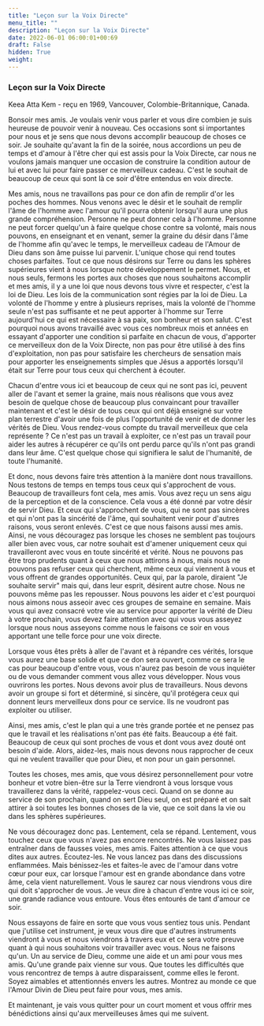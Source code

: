 ```yaml
---
title: "Leçon sur la Voix Directe"
menu_title: ""
description: "Leçon sur la Voix Directe"
date: 2022-06-01 06:00:01+00:69
draft: False
hidden: True
weight:
---
```

### Leçon sur la Voix Directe

Keea Atta Kem - reçu en 1969, Vancouver, Colombie-Britannique, Canada.

Bonsoir mes amis.
Je voulais venir vous parler et vous dire combien je suis heureuse de pouvoir venir à nouveau. Ces occasions sont si importantes pour nous et je sens que nous devons accomplir beaucoup de choses ce soir. Je souhaite qu'avant la fin de la soirée, nous accordions un peu de temps et d'amour à l'être cher qui est assis pour la Voix Directe, car nous ne voulons jamais manquer une occasion de construire la condition autour de lui et avec lui pour faire passer ce merveilleux cadeau. C'est le souhait de beaucoup de ceux qui sont là ce soir d'être entendus en voix directe.

Mes amis, nous ne travaillons pas pour ce don afin de remplir d'or les poches des hommes. Nous venons avec le désir et le souhait de remplir l'âme de l'homme avec l'amour qu'il pourra obtenir lorsqu'il aura une plus grande compréhension. Personne ne peut donner cela à l'homme. Personne ne peut forcer quelqu'un à faire quelque chose contre sa volonté, mais nous pouvons, en enseignant et en venant, semer la graine du désir dans l'âme de l'homme afin qu'avec le temps, le merveilleux cadeau de l'Amour de Dieu dans son âme puisse lui parvenir. L'unique chose qui rend toutes choses parfaites. Tout ce que nous désirons sur Terre ou dans les sphères supérieures vient à nous lorsque notre développement le permet. Nous, et nous seuls, fermons les portes aux choses que nous souhaitons accomplir et mes amis, il y a une loi que nous devons tous vivre et respecter, c'est la loi de Dieu. Les lois de la communication sont régies par la loi de Dieu. La volonté de l'homme y entre à plusieurs reprises, mais la volonté de l'homme seule n'est pas suffisante et ne peut apporter à l'homme sur Terre aujourd'hui ce qui est nécessaire à sa paix, son bonheur et son salut. C'est pourquoi nous avons travaillé avec vous ces nombreux mois et années en essayant d'apporter une condition si parfaite en chacun de vous, d'apporter ce merveilleux don de la Voix Directe, non pas pour être utilisé à des fins d'exploitation, non pas pour satisfaire les chercheurs de sensation mais pour apporter les enseignements simples que Jésus a apportés lorsqu'il était sur Terre pour tous ceux qui cherchent à écouter.

Chacun d'entre vous ici et beaucoup de ceux qui ne sont pas ici, peuvent aller de l'avant et semer la graine, mais nous réalisons que vous avez besoin de quelque chose de beaucoup plus convaincant pour travailler maintenant et c'est le désir de tous ceux qui ont déjà enseigné sur votre plan terrestre d'avoir une fois de plus l'opportunité de venir et de donner les vérités de Dieu. Vous rendez-vous compte du travail merveilleux que cela représente ? Ce n'est pas un travail à exploiter, ce n'est pas un travail pour aider les autres à récupérer ce qu'ils ont perdu parce qu'ils n'ont pas grandi dans leur âme. C'est quelque chose qui signifiera le salut de l'humanité, de toute l'humanité.

Et donc, nous devons faire très attention à la manière dont nous travaillons. Nous testons de temps en temps tous ceux qui s'approchent de vous. Beaucoup de travailleurs font cela, mes amis. Vous avez reçu un sens aigu de la perception et de la conscience. Cela vous a été donné par votre désir de servir Dieu. Et ceux qui s'approchent de vous, qui ne sont pas sincères et qui n'ont pas la sincérité de l'âme, qui souhaitent venir pour d'autres raisons, vous seront enlevés. C'est ce que nous faisons aussi mes amis. Ainsi, ne vous découragez pas lorsque les choses ne semblent pas toujours aller bien avec vous, car notre souhait est d'amener uniquement ceux qui travailleront avec vous en toute sincérité et vérité. Nous ne pouvons pas être trop prudents quant à ceux que nous attirons à nous, mais nous ne pouvons pas refuser ceux qui cherchent, même ceux qui viennent à vous et vous offrent de grandes opportunités. Ceux qui, par la parole, diraient "Je souhaite servir" mais qui, dans leur esprit, désirent autre chose. Nous ne pouvons même pas les repousser. Nous pouvons les aider et c'est pourquoi nous aimons nous asseoir avec ces groupes de semaine en semaine. Mais vous qui avez consacré votre vie au service pour apporter la vérité de Dieu à votre prochain, vous devez faire attention avec qui vous vous asseyez lorsque nous nous asseyons comme nous le faisons ce soir en vous apportant une telle force pour une voix directe.

Lorsque vous êtes prêts à aller de l'avant et à répandre ces vérités, lorsque vous aurez une base solide et que ce don sera ouvert, comme ce sera le cas pour beaucoup d'entre vous, vous n'aurez pas besoin de vous inquiéter ou de vous demander comment vous allez vous développer. Nous vous ouvrirons les portes. Nous devons avoir plus de travailleurs. Nous devons avoir un groupe si fort et déterminé, si sincère, qu'il protégera ceux qui donnent leurs merveilleux dons pour ce service. Ils ne voudront pas exploiter ou utiliser.

Ainsi, mes amis, c'est le plan qui a une très grande portée et ne pensez pas que le travail et les réalisations n'ont pas été faits. Beaucoup a été fait. Beaucoup de ceux qui sont proches de vous et dont vous avez douté ont besoin d'aide. Alors, aidez-les, mais nous devons nous rapprocher de ceux qui ne veulent travailler que pour Dieu, et non pour un gain personnel.

Toutes les choses, mes amis, que vous désirez personnellement pour votre bonheur et votre bien-être sur la Terre viendront à vous lorsque vous travaillerez dans la vérité, rappelez-vous ceci. Quand on se donne au service de son prochain, quand on sert Dieu seul, on est préparé et on sait attirer à soi toutes les bonnes choses de la vie, que ce soit dans la vie ou dans les sphères supérieures.

Ne vous découragez donc pas. Lentement, cela se répand. Lentement, vous touchez ceux que vous n'avez pas encore rencontrés. Ne vous laissez pas entraîner dans de fausses voies, mes amis. Faites attention à ce que vous dites aux autres. Écoutez-les. Ne vous lancez pas dans des discussions enflammées. Mais bénissez-les et faites-le avec de l'amour dans votre cœur pour eux, car lorsque l'amour est en grande abondance dans votre âme, cela vient naturellement. Vous le saurez car nous viendrons vous dire qui doit s'approcher de vous. Je veux dire à chacun d'entre vous ici ce soir, une grande radiance vous entoure. Vous êtes entourés de tant d'amour ce soir.

Nous essayons de faire en sorte que vous vous sentiez tous unis. Pendant que j'utilise cet instrument, je veux vous dire que d'autres instruments viendront à vous et nous viendrons à travers eux et ce sera votre preuve quant à qui nous souhaitons voir travailler avec vous. Nous ne faisons qu'un. Un au service de Dieu, comme une aide et un ami pour vous mes amis. Qu'une grande paix vienne sur vous. Que toutes les difficultés que vous rencontrez de temps à autre disparaissent, comme elles le feront. Soyez aimables et attentionnés envers les autres. Montrez au monde ce que l'Amour Divin de Dieu peut faire pour vous, mes amis.

Et maintenant, je vais vous quitter pour un court moment et vous offrir mes bénédictions ainsi qu'aux merveilleuses âmes qui me suivent.
